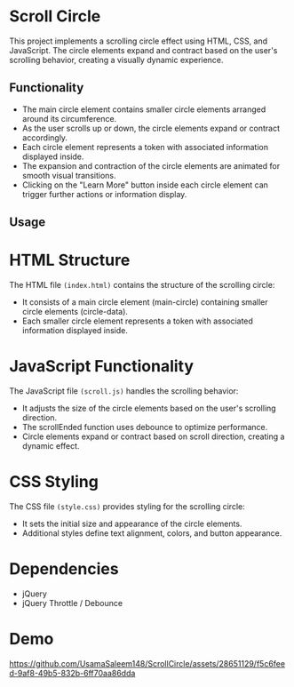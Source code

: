 # Scroll Circle

This project implements a scrolling circle effect using HTML, CSS, and JavaScript. The circle elements expand and contract based on the user's scrolling behavior, creating a visually dynamic experience.

## Functionality

- The main circle element contains smaller circle elements arranged around its circumference.
- As the user scrolls up or down, the circle elements expand or contract accordingly.
- Each circle element represents a token with associated information displayed inside.
- The expansion and contraction of the circle elements are animated for smooth visual transitions.
- Clicking on the "Learn More" button inside each circle element can trigger further actions or information display.

## Usage

# HTML Structure
The HTML file `(index.html)` contains the structure of the scrolling circle:

- It consists of a main circle element (main-circle) containing smaller circle elements (circle-data).
- Each smaller circle element represents a token with associated information displayed inside.

# JavaScript Functionality
The JavaScript file `(scroll.js)` handles the scrolling behavior:

- It adjusts the size of the circle elements based on the user's scrolling direction.
- The scrollEnded function uses debounce to optimize performance.
- Circle elements expand or contract based on scroll direction, creating a dynamic effect.

# CSS Styling
The CSS file `(style.css)` provides styling for the scrolling circle:

- It sets the initial size and appearance of the circle elements.
- Additional styles define text alignment, colors, and button appearance.

# Dependencies
- jQuery
- jQuery Throttle / Debounce

# Demo

https://github.com/UsamaSaleem148/ScrollCircle/assets/28651129/f5c6feed-9af8-49b5-832b-6ff70aa86dda
